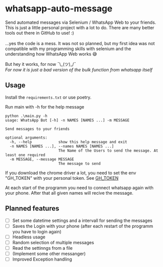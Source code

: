 # whatsapp-auto-message
Send automated messages via Selenium / WhatsApp Web to your friends.<br>
This is just a little personal project with a lot to do. There are many better tools out there in GitHub to use! :) <br>
<br>
...yes the code is a mess. It was not so planned, but my first idea was not compatible with my programming skills with selenium and the understanding how WhatsApp Web works 😅 <br>

But hey it works, for now ¯\\\_(ツ)\_/¯ <br>
_For now it is just a bad version of the bulk function from whatsapp itself_

## Usage
Install the `requirements.txt` or use poetry.<br>

Run main with -h for the help message
```console
python .\main.py -h
usage: WhatsApp Bot [-h] -n NAMES [NAMES ...] -m MESSAGE

Send messages to your friends

optional arguments:
  -h, --help            show this help message and exit
  -n NAMES [NAMES ...], --names NAMES [NAMES ...]
                        The Name of the Users to send the message. At least one required
  -m MESSAGE, --message MESSAGE
                        The message to send
```

If you download the chrome driver a lot, you need to set the env "GH_TOKEN" with your personal token. See [GH_TOKEN](https://github.com/SergeyPirogov/webdriver_manager#gh_token) <br>

At each start of the programm you need to connect whatsapp again with your phone. After that all given names will recive the message.

## Planned features
- [ ] Set some datetime settings and a intervall for sending the messages
- [ ] Saves the Login with your phone (after each restart of the programm you have to login again)
- [ ] Headless usage
- [ ] Random selection of multiple messages
- [ ] Read the settinngs from a file
- [ ] (Implement some other messanger)
- [ ] Improved Exception handling